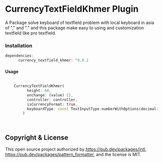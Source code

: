 # CurrencyTextFieldKhmer Plugin


A Package solve keyboard of textfield problem with local keyboard in asia of "," and "." and this package make easy to using and customization textfield like pro textfield. 

### Installation
```dart
dependencies:
      currency_textfield_khmer: ^0.0.2
```

#### Usage
```dart

    CurrencyTextFieldKhmer(
          height: 60,
          onchange: (value) {},
          controller: controller,
          isCurrencyFormat: true,
          keyboardType: const TextInputType.numberWithOptions(decimal: true),
        )

 

```
## Copyright & License

This open source project authorized by https://pub.dev/packages/intl, https://pub.dev/packages/pattern_formatter, and the license is MIT.
